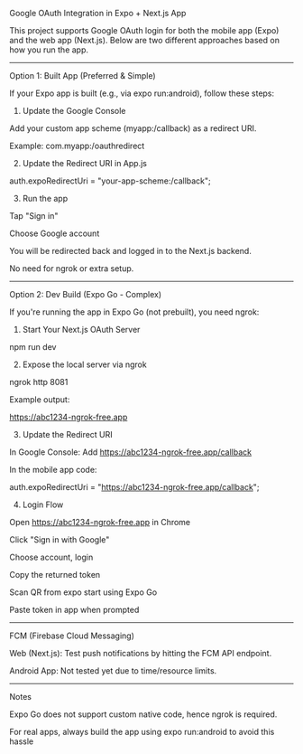 Google OAuth Integration in Expo + Next.js App

This project supports Google OAuth login for both the mobile app (Expo) and the web app (Next.js). Below are two different approaches based on how you run the app.


---

Option 1: Built App (Preferred & Simple)

If your Expo app is built (e.g., via expo run:android), follow these steps:

1. Update the Google Console

Add your custom app scheme (myapp:/callback) as a redirect URI.

Example: com.myapp:/oauthredirect



2. Update the Redirect URI in App.js

auth.expoRedirectUri = "your-app-scheme:/callback";


3. Run the app

Tap "Sign in"

Choose Google account

You will be redirected back and logged in to the Next.js backend.




No need for ngrok or extra setup.


---

Option 2: Dev Build (Expo Go - Complex)

If you're running the app in Expo Go (not prebuilt), you need ngrok:

1. Start Your Next.js OAuth Server

npm run dev


2. Expose the local server via ngrok

ngrok http 8081

Example output:

https://abc1234-ngrok-free.app


3. Update the Redirect URI

In Google Console: Add https://abc1234-ngrok-free.app/callback

In the mobile app code:

auth.expoRedirectUri = "https://abc1234-ngrok-free.app/callback";



4. Login Flow

Open https://abc1234-ngrok-free.app in Chrome

Click "Sign in with Google"

Choose account, login

Copy the returned token

Scan QR from expo start using Expo Go

Paste token in app when prompted





---

FCM (Firebase Cloud Messaging)

Web (Next.js): Test push notifications by hitting the FCM API endpoint.

Android App: Not tested yet due to time/resource limits.



---

Notes

Expo Go does not support custom native code, hence ngrok is required.

For real apps, always build the app using expo run:android to avoid this hassle
